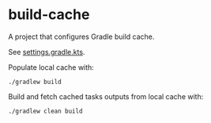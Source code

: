 build-cache
===========

A project that configures Gradle build cache.

See [settings.gradle.kts](./settings.gradle.kts).

Populate local cache with:

    ./gradlew build

Build and fetch cached tasks outputs from local cache with:

    ./gradlew clean build
